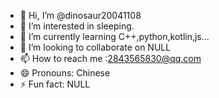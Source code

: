 - 👋 Hi, I’m @dinosaur20041108
- 👀 I’m interested in sleeping.
- 🌱 I’m currently learning C++,python,kotlin,js...
- 💞️ I’m looking to collaborate on NULL
- 📫 How to reach me :2843565830@qq.com
- 😄 Pronouns: Chinese
- ⚡ Fun fact: NULL

<!---
dinosaur20041108 is a ✨ special ✨ repository because its `README.md` (this file) appears on your GitHub profile.
You can click the Preview link to take a look at your changes.
--->

